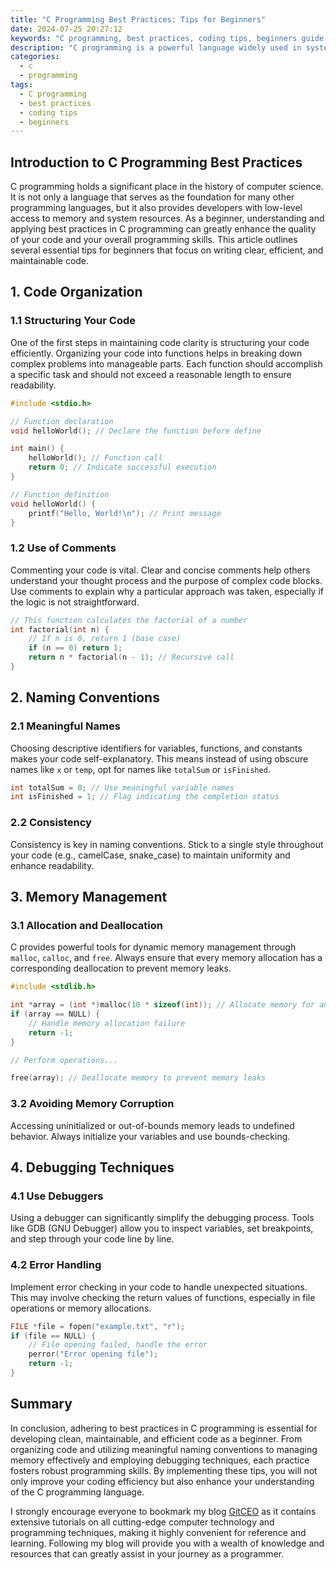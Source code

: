 ```yaml
---
title: "C Programming Best Practices: Tips for Beginners"
date: 2024-07-25 20:27:12
keywords: "C programming, best practices, coding tips, beginners guide, software development"
description: "C programming is a powerful language widely used in system programming, embedded systems, and application development. For beginners, learning the best practices in C can tremendously enhance coding skills and build quality software. In this guide, we will explore essential tips that every beginner should follow to write clear, efficient, and maintainable C code. Understanding these practices is vital as it helps in avoiding common pitfalls in coding, fosters better project management, and improves collaboration among developers. From code organization and naming conventions to memory management and debugging techniques, this comprehensive tutorial aims to equip new programmers with the necessary knowledge to embark on their coding journey in C programming. Following these best practices facilitates code readability, makes the codebase easier to maintain, and ensures robust software development practices."
categories:
  - c
  - programming
tags:
  - C programming
  - best practices
  - coding tips
  - beginners
---
```


## Introduction to C Programming Best Practices

C programming holds a significant place in the history of computer science. It is not only a language that serves as the foundation for many other programming languages, but it also provides developers with low-level access to memory and system resources. As a beginner, understanding and applying best practices in C programming can greatly enhance the quality of your code and your overall programming skills. This article outlines several essential tips for beginners that focus on writing clear, efficient, and maintainable code.

<!-- more -->

## 1. Code Organization

### 1.1 Structuring Your Code

One of the first steps in maintaining code clarity is structuring your code efficiently. Organizing your code into functions helps in breaking down complex problems into manageable parts. Each function should accomplish a specific task and should not exceed a reasonable length to ensure readability.

```c
#include <stdio.h>

// Function declaration
void helloWorld(); // Declare the function before define

int main() {
    helloWorld(); // Function call
    return 0; // Indicate successful execution
}

// Function definition
void helloWorld() {
    printf("Hello, World!\n"); // Print message
}
```

### 1.2 Use of Comments

Commenting your code is vital. Clear and concise comments help others understand your thought process and the purpose of complex code blocks. Use comments to explain why a particular approach was taken, especially if the logic is not straightforward.

```c
// This function calculates the factorial of a number
int factorial(int n) {
    // If n is 0, return 1 (base case)
    if (n == 0) return 1;
    return n * factorial(n - 1); // Recursive call
}
```

## 2. Naming Conventions

### 2.1 Meaningful Names

Choosing descriptive identifiers for variables, functions, and constants makes your code self-explanatory. This means instead of using obscure names like `x` or `temp`, opt for names like `totalSum` or `isFinished`.

```c
int totalSum = 0; // Use meaningful variable names
int isFinished = 1; // Flag indicating the completion status
```

### 2.2 Consistency

Consistency is key in naming conventions. Stick to a single style throughout your code (e.g., camelCase, snake_case) to maintain uniformity and enhance readability.

## 3. Memory Management

### 3.1 Allocation and Deallocation

C provides powerful tools for dynamic memory management through `malloc`, `calloc`, and `free`. Always ensure that every memory allocation has a corresponding deallocation to prevent memory leaks.

```c
#include <stdlib.h>

int *array = (int *)malloc(10 * sizeof(int)); // Allocate memory for an array of 10 integers
if (array == NULL) {
    // Handle memory allocation failure
    return -1;
}

// Perform operations...

free(array); // Deallocate memory to prevent memory leaks
```

### 3.2 Avoiding Memory Corruption

Accessing uninitialized or out-of-bounds memory leads to undefined behavior. Always initialize your variables and use bounds-checking.

## 4. Debugging Techniques

### 4.1 Use Debuggers

Using a debugger can significantly simplify the debugging process. Tools like GDB (GNU Debugger) allow you to inspect variables, set breakpoints, and step through your code line by line.

### 4.2 Error Handling

Implement error checking in your code to handle unexpected situations. This may involve checking the return values of functions, especially in file operations or memory allocations.

```c
FILE *file = fopen("example.txt", "r");
if (file == NULL) {
    // File opening failed, handle the error
    perror("Error opening file");
    return -1;
}
```

## Summary

In conclusion, adhering to best practices in C programming is essential for developing clean, maintainable, and efficient code as a beginner. From organizing code and utilizing meaningful naming conventions to managing memory effectively and employing debugging techniques, each practice fosters robust programming skills. By implementing these tips, you will not only improve your coding efficiency but also enhance your understanding of the C programming language. 

I strongly encourage everyone to bookmark my blog [GitCEO](https://gitceo.com) as it contains extensive tutorials on all cutting-edge computer technology and programming techniques, making it highly convenient for reference and learning. Following my blog will provide you with a wealth of knowledge and resources that can greatly assist in your journey as a programmer.